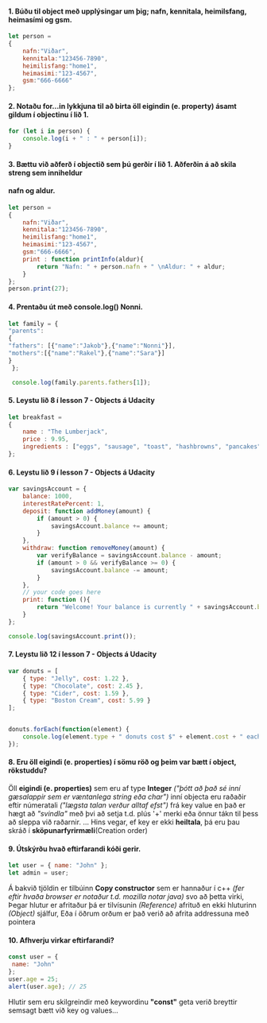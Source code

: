 #### 1. Búðu til object með upplýsingar um þig; nafn, kennitala, heimilsfang, heimasími og gsm.
```javascript
let person = 
{
	nafn:"Viðar",
	kennitala:"123456-7890", 
	heimilisfang:"home1",
	heimasimi:"123-4567",
	gsm:"666-6666"
};
```
#### 2. Notaðu for…in lykkjuna til að birta öll eigindin (e. property) ásamt gildum í objectinu í lið 1.
```javascript
for (let i in person) {
	console.log(i + " : " + person[i]);
}
```
#### 3. Bættu við aðferð í objectið sem þú gerðir í lið 1. Aðferðin á að skila streng sem inniheldur
#### nafn og aldur.
```javascript
let person = 
{
	nafn:"Viðar",
	kennitala:"123456-7890", 
	heimilisfang:"home1",
	heimasimi:"123-4567",
	gsm:"666-6666",
	print : function printInfo(aldur){
		return "Nafn: " + person.nafn + " \nAldur: " + aldur;
	}
};
person.print(27);
```
#### 4. Prentaðu út með console.log() Nonni.
```javascript
let family = {
"parents":
{
"fathers": [{"name":"Jakob"},{"name":"Nonni"}],
"mothers":[{"name":"Rakel"},{"name":"Sara"}]
}
 };

 console.log(family.parents.fathers[1]);
```
#### 5. Leystu lið 8 í lesson 7 - Objects á Udacity
```javascript
let breakfast =
{
    name : "The Lumberjack",
    price : 9.95,
    ingredients : ["eggs", "sausage", "toast", "hashbrowns", "pancakes"]
};
```
#### 6. Leystu lið 9 í lesson 7 - Objects á Udacity
```javascript
var savingsAccount = {
    balance: 1000,
    interestRatePercent: 1,
    deposit: function addMoney(amount) {
        if (amount > 0) {
            savingsAccount.balance += amount;
        }
    },
    withdraw: function removeMoney(amount) {
        var verifyBalance = savingsAccount.balance - amount;
        if (amount > 0 && verifyBalance >= 0) {
            savingsAccount.balance -= amount;
        }
    },
    // your code goes here
    print: function (){
        return "Welcome! Your balance is currently " + savingsAccount.balance + " and your interest rate is " + 				savingsAccount.interestRatePercent + ".";
    }
};

console.log(savingsAccount.print());
```
#### 7. Leystu lið 12 í lesson 7 - Objects á Udacity
```javascript
var donuts = [
    { type: "Jelly", cost: 1.22 },
    { type: "Chocolate", cost: 2.45 },
    { type: "Cider", cost: 1.59 },
    { type: "Boston Cream", cost: 5.99 }
];


donuts.forEach(function(element) {
	console.log(element.type + " donuts cost $" + element.cost + " each");
});
```
#### 8. Eru öll eigindi (e. properties) í sömu röð og þeim var bætt í object, rökstuddu?
Öll **eigindi (e. properties)**  sem eru af type **Integer** *("þótt að það sé inní gæsalappir sem er væntanlega string eða char")* inní objecta eru raðaðir eftir númeratali *("lægsta talan verður alltaf efst")* frá key value en það er hægt að *"svindla"* með þvi að setja t.d. plús '+' merki eða önnur tákn til þess að sleppa við raðarnir.
... Hins vegar, ef key er ekki **heiltala**, þá eru þau skráð í **sköpunarfyrirmæli**(Creation order)

#### 9. Útskýrðu hvað eftirfarandi kóði gerir.
```javascript
let user = { name: "John" };
let admin = user;
```
Á bakvið tjöldin er tilbúinn **Copy constructor** sem er hannaður í c++  *(fer eftir hvaða browser er notaður t.d. mozilla notar java)* svo að þetta virki,
Þegar hlutur er afritaður þá er tilvísunin *(Reference)* afrituð en ekki hluturinn *(Object)* sjálfur,
Eða í öðrum orðum er það verið að afrita addressuna með pointera

#### 10. Afhverju virkar eftirfarandi?
```javascript
const user = {
 name: "John"
};
user.age = 25;
alert(user.age); // 25
```
Hlutir sem eru skilgreindir með keywordinu **"const"** geta verið breyttir semsagt bætt við key og values...

